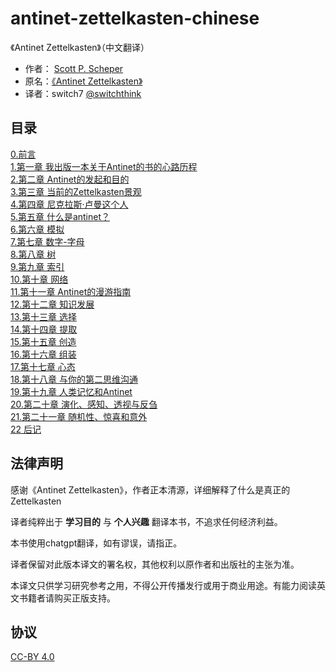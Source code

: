 # antinet-zettelkasten-chinese
《Antinet Zettelkasten》（中文翻译） 

- 作者： [Scott P. Scheper](https://www.youtube.com/@scottscheper) 
- 原名：[《Antinet Zettelkasten》](https://www.amazon.com/Antinet-Zettelkasten-Knowledge-Prolific-Researcher-ebook/dp/B0BPN3W6RP) 
- 译者：switch7 [@switchthink](https://github.com/switchthink)  

## 目录

[0.前言](./zettelkasten/0.前言.md)    
[1.第一章 我出版一本关于Antinet的书的心路历程](./zettelkasten/1.第一章%20我出版一本关于Antinet的书的心路历程.md)   
[2.第二章  Antinet的发起和目的](./zettelkasten/2.第二章%20%20Antinet的发起和目的.md)  
[3.第三章 当前的Zettelkasten景观](./zettelkasten/3.第三章%20当前的Zettelkasten景观.md)  
[4.第四章 尼克拉斯·卢曼这个人](./zettelkasten/4.第四章%20尼克拉斯·卢曼这个人.md)  
[5.第五章 什么是antinet？](./zettelkasten/5.第五章%20什么是antinet？.md)  
[6.第六章 模拟](./zettelkasten/6.第六章%20模拟.md)  
[7.第七章 数字-字母](./zettelkasten/7.第七章%20数字-字母.md)  
[8.第八章 树](./zettelkasten/8.第八章%20树.md)  
[9.第九章 索引](./zettelkasten/9.第九章%20索引.md)  
[10.第十章 网络](./zettelkasten/10.第十章%20网络.md)  
[11.第十一章 Antinet的漫游指南](./zettelkasten/11.第十一章%20Antinet的漫游指南.md)  
[12.第十二章 知识发展](./zettelkasten/12.第十二章%20知识发展.md)  
[13.第十三章 选择](./zettelkasten/13.第十三章%20选择.md)  
[14.第十四章 提取](./zettelkasten/14.第十四章%20提取.md)  
[15.第十五章 创造](./zettelkasten/15.第十五章%20创造.md)  
[16.第十六章 组装](./zettelkasten/16.第十六章%20组装.md)  
[17.第十七章 心态](./zettelkasten/17.第十七章%20心态.md)  
[18.第十八章 与你的第二思维沟通](./zettelkasten/18.第十八章%20与你的第二思维沟通.md)  
[19.第十九章 人类记忆和Antinet](./zettelkasten/19.第十九章%20人类记忆和Antinet.md)  
[20.第二十章 演化、感知、透视与反刍](./zettelkasten/20.第二十章%20演化、感知、透视与反刍.md)  
[21.第二十一章  随机性、惊喜和意外](./zettelkasten/21.第二十一章%20%20随机性、惊喜和意外.md)  
[22 后记](./zettelkasten/22%20后记.md)    
   


## 法律声明

感谢《Antinet Zettelkasten》，作者正本清源，详细解释了什么是真正的Zettelkasten

译者纯粹出于 **学习目的** 与 **个人兴趣** 翻译本书，不追求任何经济利益。

本书使用chatgpt翻译，如有谬误，请指正。

译者保留对此版本译文的署名权，其他权利以原作者和出版社的主张为准。

本译文只供学习研究参考之用，不得公开传播发行或用于商业用途。有能力阅读英文书籍者请购买正版支持。


## 协议

[CC-BY 4.0](https://github.com/dawangeee/antinet-zettelkasten-chinese/blob/main/LICENSE)
